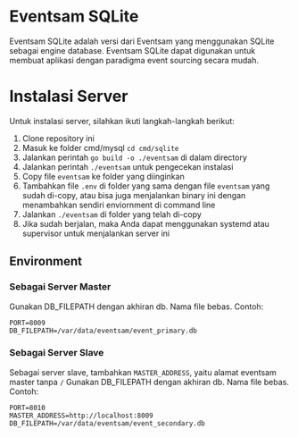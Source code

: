 # Eventsam SQLite
Eventsam SQLite adalah versi dari Eventsam yang menggunakan SQLite sebagai engine database. Eventsam SQLite dapat digunakan untuk membuat aplikasi dengan paradigma event sourcing secara mudah.

# Instalasi Server
Untuk instalasi server, silahkan ikuti langkah-langkah berikut:
1. Clone repository ini
2. Masuk ke folder cmd/mysql `cd cmd/sqlite`
3. Jalankan perintah `go build -o ./eventsam` di dalam directory
4. Jalankan perintah `./eventsam` untuk pengecekan instalasi
5. Copy file `eventsam` ke folder yang diinginkan
6. Tambahkan file `.env` di folder yang sama dengan file `eventsam` yang sudah di-copy, atau bisa juga menjalankan binary ini dengan menambahkan sendiri enviornment di command line
7. Jalankan `./eventsam` di folder yang telah di-copy
8. Jika sudah berjalan, maka Anda dapat menggunakan systemd atau supervisor untuk menjalankan server ini

## Environment
### Sebagai Server Master
Gunakan DB_FILEPATH dengan akhiran db. Nama file bebas. Contoh:
```
PORT=8009
DB_FILEPATH=/var/data/eventsam/event_primary.db
```
### Sebagai Server Slave
Sebagai server slave, tambahkan `MASTER_ADDRESS`, yaitu alamat eventsam master tanpa `/` Gunakan DB_FILEPATH dengan akhiran db. Nama file bebas. Contoh:
```
PORT=8010
MASTER_ADDRESS=http://localhost:8009
DB_FILEPATH=/var/data/eventsam/event_secondary.db
```

